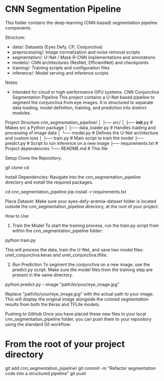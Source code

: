 # CNN Segmentation Pipeline

This folder contains the deep-learning (CNN-based) segmentation pipeline components.

Structure:
- data/: Datasets (Eyes Defy, CP, Conjunctiva)
- preprocessing/: Image normalization and noise removal scripts
- segmentation/: U-Net / Mask R-CNN implementations and annotations
- models/: CNN architectures (ResNet, EfficientNet) and checkpoints
- training/: Training scripts and configuration files
- inference/: Model serving and inference scripts

Notes:
- Intended for cloud or high-performance GPU systems.
CNN Conjunctiva Segmentation Pipeline
This project contains a U-Net based pipeline to segment the conjunctiva from eye images. It is structured to separate data loading, model definition, training, and prediction into distinct modules.

Project Structure
cnn_segmentation_pipeline/
│
├── src/
│   ├── __init__.py           # Makes src a Python package
│   ├── data_loader.py      # Handles loading and processing of image data
│   └── model.py              # Defines the U-Net architecture and custom loss
│
├── train.py                  # Main script to train the model
├── predict.py                # Script to run inference on a new image
├── requirements.txt          # Project dependencies
└── README.md                 # This file

Setup
Clone the Repository:

git clone <your-repo-url>
cd <your-repo-name>

Install Dependencies:
Navigate into the cnn_segmentation_pipeline directory and install the required packages.

cd cnn_segmentation_pipeline
pip install -r requirements.txt

Place Dataset:
Make sure your eyes-defy-anemia-dataset folder is located outside the cnn_segmentation_pipeline directory, at the root of your project.

How to Use
1. Train the Model
To start the training process, run the train.py script from within the cnn_segmentation_pipeline folder:

python train.py

This will process the data, train the U-Net, and save two model files: unet_conjunctiva.keras and unet_conjunctiva.tflite.

2. Run Prediction
To segment the conjunctiva on a new image, use the predict.py script. Make sure the model files from the training step are present in the same directory.

python predict.py --image "path/to/your/eye_image.jpg"

Replace "path/to/your/eye_image.jpg" with the actual path to your image. This will display the original image alongside the colored segmentation results from both the Keras and TFLite models.

Pushing to GitHub
Once you have placed these new files in your local cnn_segmentation_pipeline folder, you can push them to your repository using the standard Git workflow:

# From the root of your project directory
git add cnn_segmentation_pipeline/
git commit -m "Refactor segmentation code into a structured pipeline"
git push
